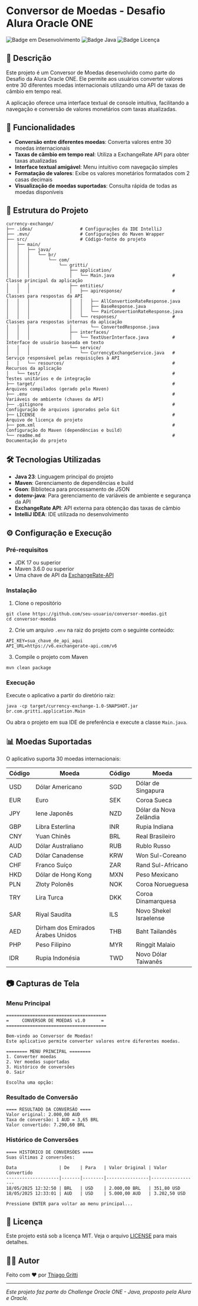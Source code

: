 # Conversor de Moedas - Desafio Alura Oracle ONE

![Badge em Desenvolvimento](https://img.shields.io/badge/status-desenvolvido-green)
![Badge Java](https://img.shields.io/badge/linguagem-Java-red)
![Badge Licença](https://img.shields.io/badge/licença-MIT-blue)

## 📝 Descrição

Este projeto é um Conversor de Moedas desenvolvido como parte do Desafio da Alura Oracle ONE. Ele permite aos usuários converter valores entre 30 diferentes moedas internacionais utilizando uma API de taxas de câmbio em tempo real.

A aplicação oferece uma interface textual de console intuitiva, facilitando a navegação e conversão de valores monetários com taxas atualizadas.

## 🚀 Funcionalidades

- **Conversão entre diferentes moedas**: Converta valores entre 30 moedas internacionais
- **Taxas de câmbio em tempo real**: Utiliza a ExchangeRate API para obter taxas atualizadas
- **Interface textual amigável**: Menu intuitivo com navegação simples
- **Formatação de valores**: Exibe os valores monetários formatados com 2 casas decimais
- **Visualização de moedas suportadas**: Consulta rápida de todas as moedas disponíveis

## 📁 Estrutura do Projeto
``` 
currency-exchange/
├── .idea/                  # Configurações da IDE IntelliJ
├── .mvn/                   # Configurações do Maven Wrapper
├── src/                    # Código-fonte do projeto
│   ├── main/
│   │   ├── java/
│   │   │   └── br/
│   │   │       └── com/
│   │   │           └── gritti/
│   │   │               ├── application/
│   │   │               │   └── Main.java                      # Classe principal da aplicação
│   │   │               ├── entities/
│   │   │               │   ├── apiresponse/                   # Classes para respostas da API
│   │   │               │   │   ├── AllConvertionRateResponse.java
│   │   │               │   │   ├── BaseResponse.java
│   │   │               │   │   └── PairConvertionRateResponse.java
│   │   │               │   └── responses/                     # Classes para respostas internas da aplicação
│   │   │               │       └── ConvertedResponse.java
│   │   │               ├── interfaces/
│   │   │               │   └── TextUserInterface.java         # Interface de usuário baseada em texto
│   │   │               └── service/
│   │   │                   └── CurrencyExchangeService.java   # Serviço responsável pelas requisições à API
│   │   └── resources/                                         # Recursos da aplicação
│   └── test/                                                  # Testes unitários e de integração
├── target/                                                    # Arquivos compilados (gerado pelo Maven)
├── .env                                                       # Variáveis de ambiente (chaves da API)
├── .gitignore                                                 # Configuração de arquivos ignorados pelo Git
├── LICENSE                                                    # Arquivo de licença do projeto
├── pom.xml                                                    # Configuração do Maven (dependências e build)
└── readme.md                                                  # Documentação do projeto
```



## 🛠️ Tecnologias Utilizadas

- **Java 23**: Linguagem principal do projeto
- **Maven**: Gerenciamento de dependências e build
- **Gson**: Biblioteca para processamento de JSON
- **dotenv-java**: Para gerenciamento de variáveis de ambiente e segurança da API
- **ExchangeRate API**: API externa para obtenção das taxas de câmbio
- **IntelliJ IDEA**: IDE utilizada no desenvolvimento

## ⚙️ Configuração e Execução

### Pré-requisitos

- JDK 17 ou superior
- Maven 3.6.0 ou superior
- Uma chave de API da [ExchangeRate-API](https://www.exchangerate-api.com/)

### Instalação

1. Clone o repositório
```shell script
git clone https://github.com/seu-usuario/conversor-moedas.git
cd conversor-moedas
```


2. Crie um arquivo `.env` na raiz do projeto com o seguinte conteúdo:
```
API_KEY=sua_chave_de_api_aqui
API_URL=https://v6.exchangerate-api.com/v6
```


3. Compile o projeto com Maven
```shell script
mvn clean package
```


### Execução

Execute o aplicativo a partir do diretório raiz:
```shell script
java -cp target/currency-exchange-1.0-SNAPSHOT.jar br.com.gritti.application.Main
```


Ou abra o projeto em sua IDE de preferência e execute a classe `Main.java`.

## 📊 Moedas Suportadas

O aplicativo suporta 30 moedas internacionais:

| Código | Moeda                             | Código | Moeda                             |
|--------|-----------------------------------|--------|-----------------------------------|
| USD    | Dólar Americano                   | SGD    | Dólar de Singapura                |
| EUR    | Euro                              | SEK    | Coroa Sueca                       |
| JPY    | Iene Japonês                      | NZD    | Dólar da Nova Zelândia            |
| GBP    | Libra Esterlina                   | INR    | Rupia Indiana                     |
| CNY    | Yuan Chinês                       | BRL    | Real Brasileiro                   |
| AUD    | Dólar Australiano                 | RUB    | Rublo Russo                       |
| CAD    | Dólar Canadense                   | KRW    | Won Sul-Coreano                   |
| CHF    | Franco Suíço                      | ZAR    | Rand Sul-Africano                 |
| HKD    | Dólar de Hong Kong                | MXN    | Peso Mexicano                     |
| PLN    | Złoty Polonês                     | NOK    | Coroa Norueguesa                  |
| TRY    | Lira Turca                        | DKK    | Coroa Dinamarquesa                |
| SAR    | Riyal Saudita                     | ILS    | Novo Shekel Israelense            |
| AED    | Dirham dos Emirados Árabes Unidos | THB    | Baht Tailandês                    |
| PHP    | Peso Filipino                     | MYR    | Ringgit Malaio                    |
| IDR    | Rupia Indonésia                   | TWD    | Novo Dólar Taiwanês               |

## 📷 Capturas de Tela

### Menu Principal
```
======================================
=     CONVERSOR DE MOEDAS v1.0      =
======================================

Bem-vindo ao Conversor de Moedas!
Este aplicativo permite converter valores entre diferentes moedas.

======== MENU PRINCIPAL ========
1. Converter moedas
2. Ver moedas suportadas
3. Histórico de conversões
0. Sair

Escolha uma opção:
```


### Resultado de Conversão
```
==== RESULTADO DA CONVERSÃO ====
Valor original: 2.000,00 AUD
Taxa de conversão: 1 AUD = 3,65 BRL
Valor convertido: 7.290,60 BRL
```

### Histórico de Conversões
```
==== HISTÓRICO DE CONVERSÕES ====
Suas últimas 2 conversões:

Data                | De    | Para   | Valor Original | Valor Convertido
--------------------|-------|--------|----------------|------------------
18/05/2025 12:32:50 | BRL   | USD    | 2.000,00 BRL   | 351,80 USD      
18/05/2025 12:33:01 | AUD   | USD    | 5.000,00 AUD   | 3.202,50 USD    

Pressione ENTER para voltar ao menu principal...
```


## 📄 Licença

Este projeto está sob a licença MIT. Veja o arquivo [LICENSE](LICENSE) para mais detalhes.

## 🧑‍💻 Autor

Feito com ❤️ por [Thiago Gritti](https://github.com/thiagoDOTjpeg)

---

*Este projeto faz parte do Challenge Oracle ONE - Java, proposto pela Alura e Oracle.*